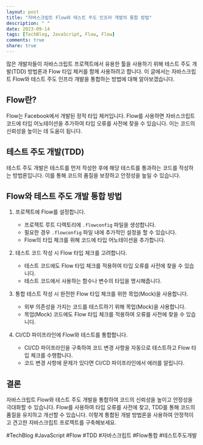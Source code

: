```yaml
---
layout: post
title: "자바스크립트 Flow와 테스트 주도 인프라 개발의 통합 방법"
description: " "
date: 2023-09-14
tags: [TechBlog, JavaScript, Flow, Flow]
comments: true
share: true
---
```


많은 개발자들이 자바스크립트 프로젝트에서 유용한 툴을 사용하기 위해 테스트 주도 개발(TDD) 방법론과 Flow 타입 체커를 함께 사용하려고 합니다. 이 글에서는 자바스크립트 Flow와 테스트 주도 인프라 개발을 통합하는 방법에 대해 알아보겠습니다.

## Flow란?

Flow는 Facebook에서 개발된 정적 타입 체커입니다. Flow를 사용하면 자바스크립트 코드에 타입 어노테이션을 추가하여 타입 오류를 사전에 찾을 수 있습니다. 이는 코드의 신뢰성을 높이는 데 도움이 됩니다.

## 테스트 주도 개발(TDD)

테스트 주도 개발은 테스트를 먼저 작성한 후에 해당 테스트를 통과하는 코드를 작성하는 방법론입니다. 이를 통해 코드의 품질을 보장하고 안정성을 높일 수 있습니다.

## Flow와 테스트 주도 개발 통합 방법

1. 프로젝트에 Flow를 설정합니다.
    - 프로젝트 루트 디렉토리에 `.flowconfig` 파일을 생성합니다.
    - 필요한 경우 `.flowconfig` 파일 내에 추가적인 설정을 할 수 있습니다.
    - Flow의 타입 체크를 위해 코드에 타입 어노테이션을 추가합니다.

2. 테스트 코드 작성 시 Flow 타입 체크를 고려합니다.
    - 테스트 코드에도 Flow 타입 체크를 적용하여 타입 오류를 사전에 찾을 수 있습니다.
    - 테스트 코드에서 사용하는 함수나 변수의 타입을 명시해줍니다.

3. 통합 테스트 작성 시 완전한 Flow 타입 체크를 위한 목업(Mock)을 사용합니다.
    - 외부 의존성을 가지는 코드를 테스트하기 위해 목업(Mock)을 사용합니다.
    - 목업(Mock) 코드에도 Flow 타입 체크를 적용하여 오류를 사전에 찾을 수 있습니다.

4. CI/CD 파이프라인에 Flow와 테스트를 통합합니다.
    - CI/CD 파이프라인을 구축하여 코드 변경 사항을 자동으로 테스트하고 Flow 타입 체크를 수행합니다.
    - 코드 변경 사항에 문제가 있다면 CI/CD 파이프라인에서 에러를 알립니다.

## 결론

자바스크립트 Flow와 테스트 주도 개발을 통합하여 코드의 신뢰성을 높이고 안정성을 극대화할 수 있습니다. Flow를 사용하여 타입 오류를 사전에 찾고, TDD를 통해 코드의 품질을 유지하고 개선할 수 있습니다. 이렇게 통합된 개발 방법론을 사용하여 안정적이고 견고한 자바스크립트 프로젝트를 구축해보세요.

#TechBlog #JavaScript #Flow #TDD #자바스크립트 #Flow통합 #테스트주도개발
